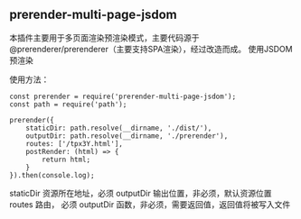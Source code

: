 ## prerender-multi-page-jsdom

本插件主要用于多页面渲染预渲染模式，主要代码源于@prerenderer/prerenderer（主要支持SPA渲染），经过改造而成。
使用JSDOM预渲染

使用方法：
```
const prerender = require('prerender-multi-page-jsdom');
const path = require('path');

prerender({
    staticDir: path.resolve(__dirname, './dist/'),
    outputDir: path.resolve(__dirname, './prerender'),
    routes: ['/tpx3Y.html'],
    postRender: (html) => {
        return html;
    }
}).then(console.log);
```

staticDir 资源所在地址，必须
outputDir 输出位置，非必须，默认资源位置
routes    路由， 必须
outputDir  函数，非必须，需要返回值，返回值将被写入文件

